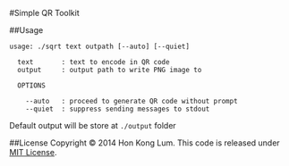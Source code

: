 #Simple QR Toolkit

##Usage
```
usage: ./sqrt text outpath [--auto] [--quiet]

  text       : text to encode in QR code
  output     : output path to write PNG image to

  OPTIONS

    --auto   : proceed to generate QR code without prompt
    --quiet  : suppress sending messages to stdout

```

Default output will be store at `./output` folder

##License
Copyright © 2014 Hon Kong Lum. This code is released under [MIT License](https://github.com/coffeesam/sqrt/blob/master/LICENSE).
